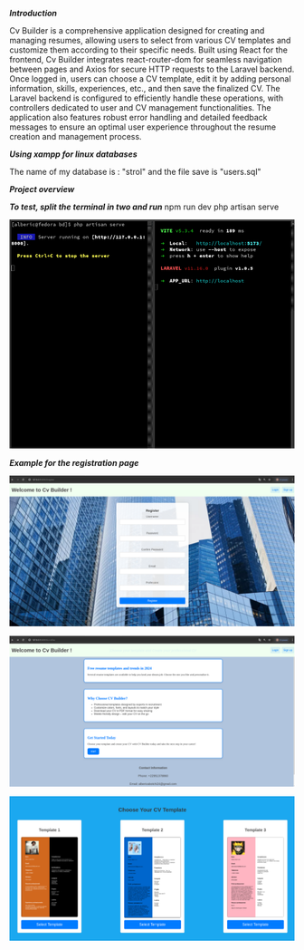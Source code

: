 ***Introduction***

Cv Builder is a comprehensive application designed for creating and managing resumes, allowing users to select from various CV templates and customize them according to their specific needs. Built using React for the frontend, Cv Builder integrates react-router-dom for seamless navigation between pages and Axios for secure HTTP requests to the Laravel backend. Once logged in, users can choose a CV template, edit it by adding personal information, skills, experiences, etc., and then save the finalized CV. The Laravel backend is configured to efficiently handle these operations, with controllers dedicated to user and CV management functionalities. The application also features robust error handling and detailed feedback messages to ensure an optimal user experience throughout the resume creation and management process.

***Using xampp for linux databases***

  The name of my database is : "strol" and the file save is "users.sql"

***Project overview***

***To test, split the terminal in two and run***
                                        npm run dev
                                       php artisan serve

![Exemple d'image](assets/terminal.png)

***Example for the registration page***

![Exemple d'image](assets/f.png)

![Exemple d'image](assets/g.png)

![Exemple d'image](assets/i.png)
